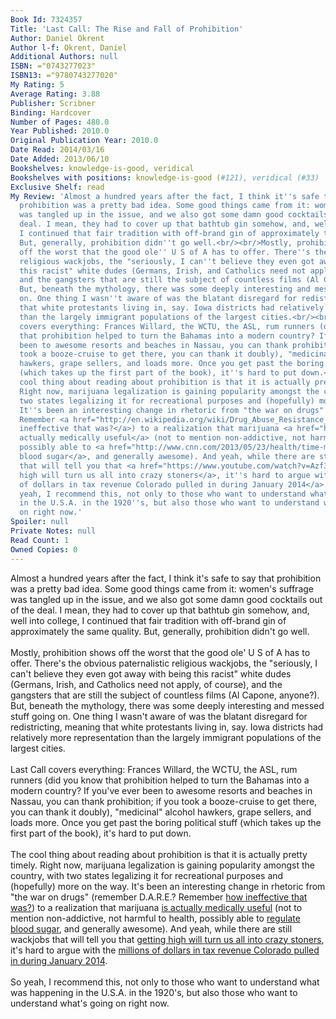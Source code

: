 ```yaml
---
Book Id: 7324357
Title: 'Last Call: The Rise and Fall of Prohibition'
Author: Daniel Okrent
Author l-f: Okrent, Daniel
Additional Authors: null
ISBN: ="0743277023"
ISBN13: ="9780743277020"
My Rating: 5
Average Rating: 3.88
Publisher: Scribner
Binding: Hardcover
Number of Pages: 480.0
Year Published: 2010.0
Original Publication Year: 2010.0
Date Read: 2014/03/16
Date Added: 2013/06/10
Bookshelves: knowledge-is-good, veridical
Bookshelves with positions: knowledge-is-good (#121), veridical (#33)
Exclusive Shelf: read
My Review: 'Almost a hundred years after the fact, I think it''s safe to say that
  prohibition was a pretty bad idea. Some good things came from it: women''s suffrage
  was tangled up in the issue, and we also got some damn good cocktails out of the
  deal. I mean, they had to cover up that bathtub gin somehow, and, well into college,
  I continued that fair tradition with off-brand gin of approximately the same quality.
  But, generally, prohibition didn''t go well.<br/><br/>Mostly, prohibition shows
  off the worst that the good ole'' U S of A has to offer. There''s the obvious paternalistic
  religious wackjobs, the "seriously, I can''t believe they even got away with being
  this racist" white dudes (Germans, Irish, and Catholics need not apply, of course),
  and the gangsters that are still the subject of countless films (Al Capone, anyone?).
  But, beneath the mythology, there was some deeply interesting and messed stuff going
  on. One thing I wasn''t aware of was the blatant disregard for redistricting, meaning
  that white protestants living in, say. Iowa districts had relatively more representation
  than the largely immigrant populations of the largest cities.<br/><br/>Last Call
  covers everything: Frances Willard, the WCTU, the ASL, rum runners (did you know
  that prohibition helped to turn the Bahamas into a modern country? If you''ve ever
  been to awesome resorts and beaches in Nassau, you can thank prohibition; if you
  took a booze-cruise to get there, you can thank it doubly), "medicinal" alcohol
  hawkers, grape sellers, and loads more. Once you get past the boring political stuff
  (which takes up the first part of the book), it''s hard to put down.<br/><br/>The
  cool thing about reading about prohibition is that it is actually pretty timely.
  Right now, marijuana legalization is gaining popularity amongst the country, with
  two states legalizing it for recreational purposes and (hopefully) more on the way.
  It''s been an interesting change in rhetoric from "the war on drugs" (remember D.A.R.E.?
  Remember <a href="http://en.wikipedia.org/wiki/Drug_Abuse_Resistance_Education#cite_note-surgeongeneral-4">how
  ineffective that was?</a>) to a realization that marijuana <a href="http://www.cnn.com/2013/08/08/health/gupta-changed-mind-marijuana/">is
  actually medically useful</a> (not to mention non-addictive, not harmful to health,
  possibly able to <a href="http://www.cnn.com/2013/05/23/health/time-marijuana-diabetes/index.html">regulate
  blood sugar</a>, and generally awesome). And yeah, while there are still wackjobs
  that will tell you that <a href="https://www.youtube.com/watch?v=Azf320JDdqU">getting
  high will turn us all into crazy stoners</a>, it''s hard to argue with the <a href="http://www.forbes.com/sites/kellyphillipserb/2014/03/11/its-no-toke-colorado-pulls-in-millions-in-marijuana-tax-revenue/">millions
  of dollars in tax revenue Colorado pulled in during January 2014</a>.<br/><br/>So
  yeah, I recommend this, not only to those who want to understand what was happening
  in the U.S.A. in the 1920''s, but also those who want to understand what''s going
  on right now.'
Spoiler: null
Private Notes: null
Read Count: 1
Owned Copies: 0
---
```


Almost a hundred years after the fact, I think it's safe to say that prohibition was a pretty bad idea. Some good things came from it: women's suffrage was tangled up in the issue, and we also got some damn good cocktails out of the deal. I mean, they had to cover up that bathtub gin somehow, and, well into college, I continued that fair tradition with off-brand gin of approximately the same quality. But, generally, prohibition didn't go well.<br/><br/>Mostly, prohibition shows off the worst that the good ole' U S of A has to offer. There's the obvious paternalistic religious wackjobs, the "seriously, I can't believe they even got away with being this racist" white dudes (Germans, Irish, and Catholics need not apply, of course), and the gangsters that are still the subject of countless films (Al Capone, anyone?). But, beneath the mythology, there was some deeply interesting and messed stuff going on. One thing I wasn't aware of was the blatant disregard for redistricting, meaning that white protestants living in, say. Iowa districts had relatively more representation than the largely immigrant populations of the largest cities.<br/><br/>Last Call covers everything: Frances Willard, the WCTU, the ASL, rum runners (did you know that prohibition helped to turn the Bahamas into a modern country? If you've ever been to awesome resorts and beaches in Nassau, you can thank prohibition; if you took a booze-cruise to get there, you can thank it doubly), "medicinal" alcohol hawkers, grape sellers, and loads more. Once you get past the boring political stuff (which takes up the first part of the book), it's hard to put down.<br/><br/>The cool thing about reading about prohibition is that it is actually pretty timely. Right now, marijuana legalization is gaining popularity amongst the country, with two states legalizing it for recreational purposes and (hopefully) more on the way. It's been an interesting change in rhetoric from "the war on drugs" (remember D.A.R.E.? Remember <a href="http://en.wikipedia.org/wiki/Drug_Abuse_Resistance_Education#cite_note-surgeongeneral-4">how ineffective that was?</a>) to a realization that marijuana <a href="http://www.cnn.com/2013/08/08/health/gupta-changed-mind-marijuana/">is actually medically useful</a> (not to mention non-addictive, not harmful to health, possibly able to <a href="http://www.cnn.com/2013/05/23/health/time-marijuana-diabetes/index.html">regulate blood sugar</a>, and generally awesome). And yeah, while there are still wackjobs that will tell you that <a href="https://www.youtube.com/watch?v=Azf320JDdqU">getting high will turn us all into crazy stoners</a>, it's hard to argue with the <a href="http://www.forbes.com/sites/kellyphillipserb/2014/03/11/its-no-toke-colorado-pulls-in-millions-in-marijuana-tax-revenue/">millions of dollars in tax revenue Colorado pulled in during January 2014</a>.<br/><br/>So yeah, I recommend this, not only to those who want to understand what was happening in the U.S.A. in the 1920's, but also those who want to understand what's going on right now.